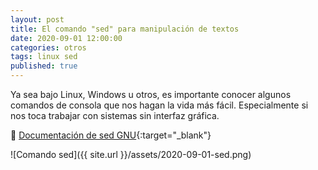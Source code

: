 ```yaml
---
layout: post
title: El comando "sed" para manipulación de textos
date: 2020-09-01 12:00:00
categories: otros
tags: linux sed
published: true
---
```



Ya sea bajo Linux, Windows u otros, es importante conocer algunos comandos de consola que nos hagan la vida más fácil. Especialmente si nos toca trabajar con sistemas sin interfaz gráfica.

📌 [Documentación de sed GNU](http://www.gnu.org/software/sed/manual/sed.html){:target="_blank"}

![Comando sed]({{ site.url }}/assets/2020-09-01-sed.png)
